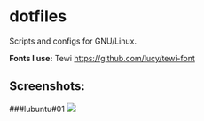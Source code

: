 # dotfiles

Scripts and configs for GNU/Linux.

**Fonts I use:** 
Tewi https://github.com/lucy/tewi-font

## Screenshots:

###lubuntu#01
<img src="http://i.imgur.com/hmFUCjn.png" />
